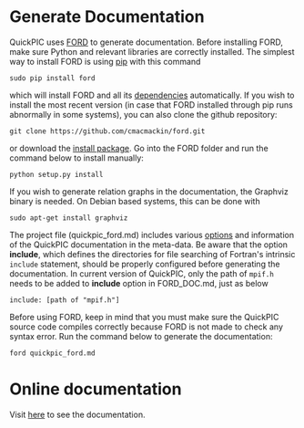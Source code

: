 # Generate Documentation

QuickPIC uses [FORD](https://github.com/cmacmackin/ford) to generate documentation. Before installing FORD, make sure Python and relevant libraries are correctly installed. The simplest way to install FORD is using [pip](https://pip.pypa.io/en/latest/) with this command

```
sudo pip install ford
```

which will install FORD and all its [dependencies](https://github.com/cmacmackin/ford/wiki/Dependencies) automatically. If you wish to install the most recent version (in case that FORD installed through pip runs abnormally in some systems), you can also clone the github repository:

```
git clone https://github.com/cmacmackin/ford.git
```

or download the [install package](https://github.com/cmacmackin/ford/archive/master.zip). Go into the FORD folder and run the command below to install manually:

```
python setup.py install
```

If you wish to generate relation graphs in the documentation, the Graphviz binary is needed. On Debian based systems, this can be done with

```
sudo apt-get install graphviz
```

The project file (quickpic_ford.md) includes various [options](https://github.com/cmacmackin/ford/wiki/Project-File-Options) and information of the QuickPIC documentation in the meta-data. Be aware that the option __include__, which defines the directories for file searching of Fortran's intrinsic `include` statement, should be properly configured before generating the documentation. In current version of QuickPIC, only the path of `mpif.h` needs to be added to __include__ option in FORD_DOC.md, just as below

```
include: [path of "mpif.h"]
```

Before using FORD, keep in mind that you must make sure the QuickPIC source code compiles correctly because FORD is not made to check any syntax error. Run the command below to generate the documentation:

```
ford quickpic_ford.md
```

# Online documentation

Visit [here](http://ucla-plasma-simulation-group.github.io/quickpic-dev/) to see the documentation.